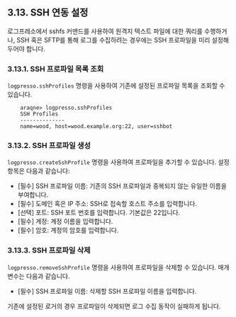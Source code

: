 ## 3.13. SSH 연동 설정 ##

로그프레소에서 sshfs 커맨드를 사용하여 원격지 텍스트 파일에 대한 쿼리를 수행하거나, SSH 혹은 SFTP를 통해 로그를 수집하려는 경우에는 SSH 프로파일을 미리 설정해두어야 합니다.

### 3.13.1. SSH 프로파일 목록 조회 ###

`logpresso.sshProfiles` 명령을 사용하여 기존에 설정된 프로파일 목록을 조회할 수 있습니다.

~~~
    araqne> logpresso.sshProfiles
    SSH Profiles
    --------------
    name=wood, host=wood.example.org:22, user=sshbot
~~~

### 3.13.2. SSH 프로파일 생성 ###

`logpresso.createSshProfile` 명령을 사용하여 프로파일을 추가할 수 있습니다. 설정 항목은 다음과 같습니다:

* [필수] SSH 프로파일 이름: 기존의 SSH 프로파일과 중복되지 않는 유일한 이름을 부여합니다.
* [필수] 도메인 혹은 IP 주소: SSH로 접속할 호스트 주소를 입력합니다.
* [선택] 포트: SSH 포트 번호를 입력합니다. 기본값은 22입니다.
* [필수] 계정: 계정 이름을 입력합니다.
* [필수] 암호: 계정의 암호를 입력합니다.

### 3.13.3. SSH 프로파일 삭제 ###

`logpresso.removeSshProfile` 명령을 사용하여 프로파일을 삭제할 수 있습니다. 매개변수는 다음과 같습니다.

* [필수] SSH 프로파일 이름: 삭제할 SSH 프로파일 이름을 입력합니다.

기존에 설정된 로거의 경우 프로파일이 삭제되면 로그 수집 동작이 실패하게 됩니다.

